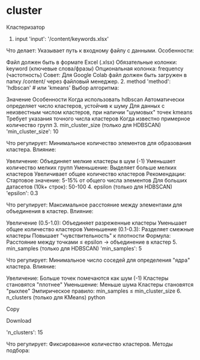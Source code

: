 # cluster


Кластеризатор
1. input
'input': '/content/keywords.xlsx'

Что делает:
Указывает путь к входному файлу с данными.
Особенности:

Файл должен быть в формате Excel (.xlsx)
Обязательные колонки: keyword (ключевые слова/фразы)
Опциональная колонка: frequency (частотность)
Совет:
Для Google Colab файл должен быть загружен в папку /content/ через файловый менеджер.
2. method
'method': 'hdbscan' # или 'kmeans'
Выбор алгоритма:

Значение	Особенности	Когда использовать
hdbscan	Автоматически определяет число кластеров, устойчив к шуму	Для данных с неизвестным числом кластеров, при наличии "шумовых" точек
kmeans	Требует указания точного числа кластеров	Когда известно примерное количество групп
3. min_cluster_size (только для HDBSCAN)
'min_cluster_size': 10

Что регулирует:
Минимальное количество элементов для образования кластера.
Влияние:

Увеличение:
Объединяет мелкие кластеры в шум (-1)
Уменьшает количество мелких групп
Уменьшение:
Выделяет больше мелких кластеров
Увеличивает общее количество кластеров
Рекомендации:
Стартовое значение: 5-15% от общего числа элементов
Для больших датасетов (10k+ строк): 50-100
4. epsilon (только для HDBSCAN)
'epsilon': 0.3

Что регулирует:
Максимальное расстояние между элементами для объединения в кластер.
Влияние:

Увеличение (0.5-1.0):
Объединяет разреженные кластеры
Уменьшает общее количество кластеров
Уменьшение (0.1-0.3):
Разделяет смежные кластеры
Повышает "чувствительность" к плотности
Формула:
Расстояние между точками ≤ epsilon → объединение в кластер
5. min_samples (только для HDBSCAN)
'min_samples': 5

Что регулирует:
Минимальное число соседей для определения "ядра" кластера.
Влияние:

Увеличение:
Больше точек помечаются как шум (-1)
Кластеры становятся "плотнее"
Уменьшение:
Меньше шума
Кластеры становятся "рыхлее"
Эмпирическое правило:
min_samples ≤ min_cluster_size
6. n_clusters (только для KMeans)
python

Copy

Download

'n_clusters': 15

Что регулирует:
Фиксированное количество кластеров.
Методы подбора:
